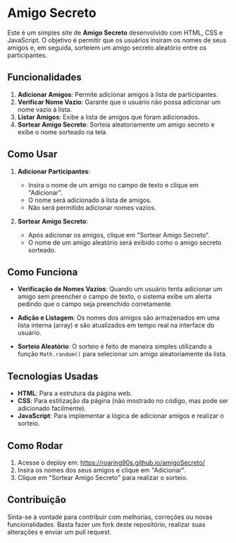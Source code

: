 # Amigo Secreto

Este é um simples site de **Amigo Secreto** desenvolvido com HTML, CSS e JavaScript. O objetivo é permitir que os usuários insiram os nomes de seus amigos e, em seguida, sorteiem um amigo secreto aleatório entre os participantes.

## Funcionalidades

1. **Adicionar Amigos**: Permite adicionar amigos à lista de participantes.
2. **Verificar Nome Vazio**: Garante que o usuário não possa adicionar um nome vazio à lista.
3. **Listar Amigos**: Exibe a lista de amigos que foram adicionados.
4. **Sortear Amigo Secreto**: Sorteia aleatoriamente um amigo secreto e exibe o nome sorteado na tela.

## Como Usar

1. **Adicionar Participantes**:
   - Insira o nome de um amigo no campo de texto e clique em "Adicionar".
   - O nome será adicionado à lista de amigos.
   - Não será permitido adicionar nomes vazios.

2. **Sortear Amigo Secreto**:
   - Após adicionar os amigos, clique em "Sortear Amigo Secreto".
   - O nome de um amigo aleatório será exibido como o amigo secreto sorteado.

## Como Funciona

- **Verificação de Nomes Vazios**: Quando um usuário tenta adicionar um amigo sem preencher o campo de texto, o sistema exibe um alerta pedindo que o campo seja preenchido corretamente.
  
- **Adição e Listagem**: Os nomes dos amigos são armazenados em uma lista interna (array) e são atualizados em tempo real na interface do usuário.

- **Sorteio Aleatório**: O sorteio é feito de maneira simples utilizando a função `Math.random()` para selecionar um amigo aleatoriamente da lista.

## Tecnologias Usadas

- **HTML**: Para a estrutura da página web.
- **CSS**: Para estilização da página (não mostrado no código, mas pode ser adicionado facilmente).
- **JavaScript**: Para implementar a lógica de adicionar amigos e realizar o sorteio.

## Como Rodar

1. Acesse o deploy em: https://roaring90s.github.io/amigoSecreto/
2. Insira os nomes dos seus amigos e clique em "Adicionar".
3. Clique em "Sortear Amigo Secreto" para realizar o sorteio.

## Contribuição

Sinta-se à vontade para contribuir com melhorias, correções ou novas funcionalidades. Basta fazer um fork deste repositório, realizar suas alterações e enviar um pull request.

